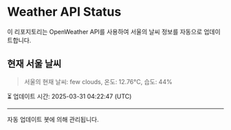 
# Weather API Status

이 리포지토리는 OpenWeather API를 사용하여 서울의 날씨 정보를 자동으로 업데이트합니다.

## 현재 서울 날씨
> 서울의 현재 날씨: few clouds, 온도: 12.76°C, 습도: 44%

⏳ 업데이트 시간: 2025-03-31 04:22:47 (UTC)

---
자동 업데이트 봇에 의해 관리됩니다.

